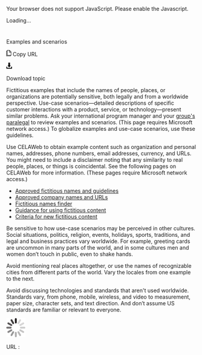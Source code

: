 Your browser does not support JavaScript. Please enable the Javascript.

Loading...

# 

Examples and scenarios

![Copy URL](examples-scenarios_files/Copy.png)
Copy URL

![Download](examples-scenarios_files/Download.png)

Download topic

Fictitious
examples that include the names of people, places, or organizations are
potentially sensitive, both legally and from a worldwide perspective.
Use-case scenarios—detailed descriptions of specific customer
interactions with a product, service, or technology—present similar
problems. Ask your international program manager and your [group's paralegal](https://microsoft.sharepoint.com/sites/lcaweb/Pages/Applications/LegalContact.aspx)
to review examples and scenarios. (This page requires Microsoft network
access.) To globalize examples and use-case scenarios, use these
guidelines.

Use CELAWeb to obtain example content
such as organization and personal names, addresses, phone numbers,
email addresses, currency, and URLs. You might need to include a
disclaimer noting that any similarity to real people, places, or things
is coincidental. See the following pages on CELAWeb for more
information. (These pages require Microsoft network access.)

  - [Approved fictitious names and guidelines](https://microsoft.sharepoint.com/sites/LCAWeb/Home/Copyrights-Trademarks-and-Patents/Trademarks/Fictitious-Names)
  - [Approved company names and URLs](https://microsoft.sharepoint.com/sites/LCAWeb/Home/Copyrights-Trademarks-and-Patents/Trademarks/Fictitious-Names)
  - [Fictitious names finder](https://microsoft.sharepoint.com/sites/LCAWeb/Home/Copyrights-Trademarks-and-Patents/Trademarks/Fictitious-Names)
  - [Guidance for using fictitious content](https://microsoft.sharepoint.com/sites/LCAWeb/Home/Copyrights-Trademarks-and-Patents/Trademarks/Fictitious-Names)
  - [Criteria for new fictitious content](https://microsoft.sharepoint.com/sites/LCAWeb/Home/Copyrights-Trademarks-and-Patents/Trademarks/Fictitious-Names)

Be sensitive to how use-case scenarios may be perceived in
other cultures. Social situations, politics, religion, events,
holidays, sports, traditions, and legal and business practices vary
worldwide. For example, greeting cards are uncommon in many parts
of the world, and in some cultures men and women don’t touch in public,
even to shake hands.

Avoid mentioning real places altogether, or use the names of recognizable cities from different parts of the world. Vary the locales from one example to the next. 

Avoid discussing technologies and standards that
aren't used worldwide. Standards vary, from phone, mobile, wireless,
and video to measurement, paper size, character sets, and text
direction. And don’t assume US standards are familiar or
relevant to everyone. 

![In progress](examples-scenarios_files/activity-large.gif)

URL :
